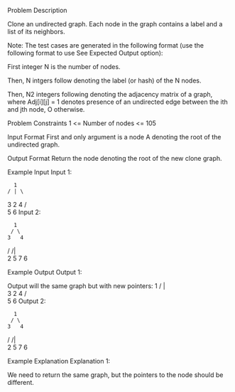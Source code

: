 Problem Description

Clone an undirected graph. Each node in the graph contains a label and a list of its neighbors.

Note: The test cases are generated in the following format (use the following format to use See Expected Output option):

First integer N is the number of nodes.

Then, N intgers follow denoting the label (or hash) of the N nodes.

Then, N2 integers following denoting the adjacency matrix of a graph, where Adj[i][j] = 1 denotes presence of an undirected edge between the ith and jth node, O otherwise.



Problem Constraints
1 <= Number of nodes <= 105



Input Format
First and only argument is a node A denoting the root of the undirected graph.



Output Format
Return the node denoting the root of the new clone graph.



Example Input
Input 1:

      1
    / | \
   3  2  4
        / \
       5   6
Input 2:

      1
     / \
    3   4
   /   /|\
  2   5 7 6


Example Output
Output 1:

 Output will the same graph but with new pointers:
      1
    / | \
   3  2  4
        / \
       5   6
Output 2:

      1
     / \
    3   4
   /   /|\
  2   5 7 6


Example Explanation
Explanation 1:

 We need to return the same graph, but the pointers to the node should be different.
